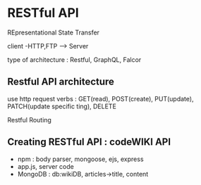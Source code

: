 # RESTful API

REpresentational State Transfer

client -HTTP,FTP --> Server

type of architecture : Restful, GraphQL, Falcor

## Restful API architecture

use http request verbs : GET(read), POST(create), PUT(update), PATCH(update specific ting), DELETE

Restful Routing

## Creating RESTful API : codeWIKI API

- npm : body parser, mongoose, ejs, express
- app.js, server code
- MongoDB : db:wikiDB, articles->title, content
